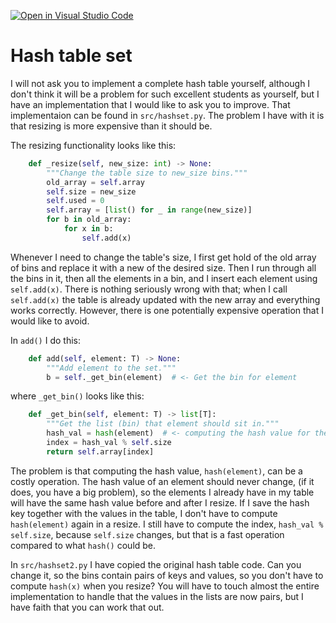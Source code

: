 [![Open in Visual Studio Code](https://classroom.github.com/assets/open-in-vscode-c66648af7eb3fe8bc4f294546bfd86ef473780cde1dea487d3c4ff354943c9ae.svg)](https://classroom.github.com/online_ide?assignment_repo_id=9409534&assignment_repo_type=AssignmentRepo)
# Hash table set

I will not ask you to implement a complete hash table yourself, although I don't think it will be a problem for such excellent students as yourself, but I have an implementation that I would like to ask you to improve. That implementaion can be found in `src/hashset.py`. The problem I have with it is that resizing is more expensive than it should be.

The resizing functionality looks like this:

```python
    def _resize(self, new_size: int) -> None:
        """Change the table size to new_size bins."""
        old_array = self.array
        self.size = new_size
        self.used = 0
        self.array = [list() for _ in range(new_size)]
        for b in old_array:
            for x in b:
                self.add(x)
```

Whenever I need to change the table's size, I first get hold of the old array of bins and replace it with a new of the desired size. Then I run through all the bins in it, then all the elements in a bin, and I insert each element using `self.add(x)`. There is nothing seriously wrong with that; when I call `self.add(x)` the table is already updated with the new array and everything works correctly. However, there is one potentially expensive operation that I would like to avoid.

In `add()` I do this:

```python
    def add(self, element: T) -> None:
        """Add element to the set."""
        b = self._get_bin(element)  # <- Get the bin for element
```

where `_get_bin()` looks like this:

```python
    def _get_bin(self, element: T) -> list[T]:
        """Get the list (bin) that element should sit in."""
        hash_val = hash(element)  # <- computing the hash value for the element
        index = hash_val % self.size
        return self.array[index]
```

The problem is that computing the hash value, `hash(element)`, can be a costly operation. The hash value of an element should never change, (if it does, you have a big problem), so the elements I already have in my table will have the same hash value before and after I resize. If I save the hash key together with the values in the table, I don't have to compute `hash(element)` again in a resize. I still have to compute the index, `hash_val % self.size`, because `self.size` changes, but that is a fast operation compared to what `hash()` could be.

In `src/hashset2.py` I have copied the original hash table code. Can you change it, so the bins contain pairs of keys and values, so you don't have to compute `hash(x)` when you resize? You will have to touch almost the entire implementation to handle that the values in the lists are now pairs, but I have faith that you can work that out.
